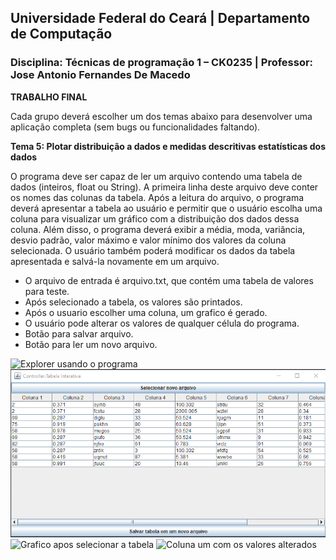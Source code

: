 ## **Universidade Federal do Ceará** | **Departamento de Computação**
### **Disciplina: Técnicas de programação 1 – CK0235** | **Professor: Jose Antonio Fernandes De Macedo**

**TRABALHO FINAL**

Cada grupo deverá escolher um dos temas abaixo para desenvolver uma aplicação completa (sem bugs ou funcionalidades faltando).

**Tema 5:​ Plotar distribuição a dados e medidas descritivas estatísticas dos dados**

O programa deve ser capaz de ler um arquivo contendo uma tabela de dados (inteiros, float ou String). A primeira linha deste arquivo deve conter os nomes das colunas da tabela. Após a leitura do arquivo, o programa deverá apresentar a tabela ao usuário e permitir que o usuário escolha uma coluna para visualizar um gráfico com a distribuição dos dados dessa coluna. Além disso, o programa deverá exibir a média, moda, variância, desvio padrão, valor máximo e valor mínimo dos valores da coluna selecionada. O usuário também poderá modificar os dados da tabela apresentada e salvá-la novamente em um arquivo.

- O arquivo de entrada é arquivo.txt, que contém uma tabela de valores para teste.
- Após selecionado a tabela, os valores são printados.
- Após o usuario escolher uma coluna, um grafico é gerado.
- O usuário pode alterar os valores de qualquer célula do programa.
- Botão para salvar arquivo.
- Botão para ler um novo arquivo.

![Explorer usando o programa](/sprite/selecionaTabela.PNG)
![Programa aberto pos selecionar o arquivo](AmostragemDados.png)
![Grafico apos selecionar a tabela](/sprite/TabelaColuna_1.png)
![Coluna um com os valores alterados](/sprite/Coluna_1_alterada.png)
